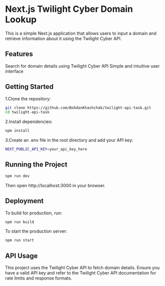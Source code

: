 # Next.js Twilight Cyber Domain Lookup

This is a simple Next.js application that allows users to input a domain and retrieve information about it using the Twilight Cyber API.

## Features

Search for domain details using Twilight Cyber API
Simple and intuitive user interface

## Getting Started

1.Clone the repository:

```bash
git clone https://github.com/BohdanKhashchak/twilight-api-task.git
cd twilight-api-task
```

2.Install dependencies:

```bash
npm install
```

3.Create an .env file in the root directory and add your API key:

```bash
NEXT_PUBLIC_API_KEY=your_api_key_here

```

## Running the Project

```bash
npm run dev
```

Then open http://localhost:3000 in your browser.

## Deployment

To build for production, run:

```bash
npm run build
```

To start the production server:

```bash
npm run start
```

## API Usage

This project uses the Twilight Cyber API to fetch domain details. Ensure you have a valid API key and refer to the Twilight Cyber API documentation for rate limits and response formats.

